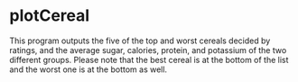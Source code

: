 # plotCereal
This program outputs the five of the top and worst cereals decided by ratings, and the average sugar, calories, protein, and potassium of the two different groups. Please note that the best cereal is at the bottom of the list and the worst one is at the bottom as well.
